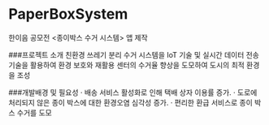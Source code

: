 # PaperBoxSystem
한이음 공모전 <종이박스 수거 시스템> 앱 제작

###프로젝트 소개
친환경 쓰레기 분리 수거 시스템을 IoT 기술 및 실시간 데이터 전송 기술을 활용하여 환경 보호와 재활용 센터의 수거율 향상을 도모하여 도시의 최적 환경을 조성

###개발배경 및 필요성
· 배송 서비스 활성화로 인해 택배 상자 이용률 증가.
· 도로에 처리되지 않은 종이 박스에 대한 환경오염 심각성 증가.
· 편리한 환급 서비스로 종이 박스 수거를 도모

